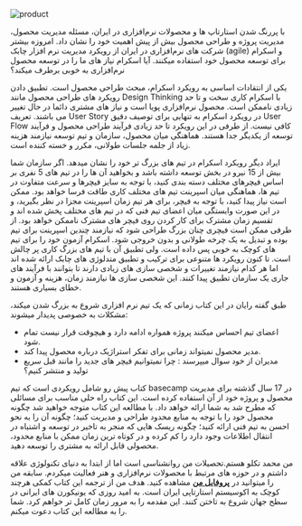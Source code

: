 
<!-- <div style="text-align: center"> ![product](img/product.jpg) </div> -->
<img src= 
'../img/product.jpg'
         alt="product" 
         align="center">


با پررنگ شدن استارتاپ ها و محصولات نرم‌افزاری در ایران، مسئله مدیریت محصول، مدیریت پروژه و طراحی محصول بیش از پیش اهمیت خود را نشان داد. امروزه بیشتر شرکت های نرم‌افزاری در ایران از رویکرد مدیریت نرم افزار چابک (agile) و اسکرام برای توسعه محصول خود استفاده میکنند. آیا اسکرام نیاز های ما را در توسعه محصول نرم‌افزاری به خوبی برطرف میکند؟

یکی از انتقادات اساسی به رویکرد اسکرام، مبحث طراحی محصول است. تطبیق دادن رویکرد های طراحی محصول مانند Design Thinking با اسکرام کاری سخت و تا حد زیادی ناممکن است. محصول نرم‌افزاری پویا است و نیاز های مشتری دائما در حال تغییر می باشند. تعریف User Story در رویکرد اسکرام به تنهایی برای توصیف دقیق User Flow کافی نیست. از طرفی در این رویکرد تا حد زیادی فرآیند طراحی محصول و فرآیند توسعه از یکدیگر جدا هستند. هماهنگی میان محصول، سازمان و تیم توسعه نیازمند هزینه زیاد از جلمه جلسات طولانی، مکرر و خسته کننده است.

ایراد دیگر رویکرد اسکرام در تیم های بزرگ تر خود را نشان میدهد. اگر سازمان شما بیش از 15 نیرو در بخش توسعه داشته باشد و بخواهید آن ها را در تیم های 5 نفری بر اساس فیچرهای مختلف دسته بندی کنید، با توجه به سایز فیچرها و سرعت متفاوت در تیم ها، هماهنگی میان اسپرینت تیم های مختلف کاری طاقت فرسا خواهد بود. ممکن است نیاز پیدا کنید، با توجه به فیچر، برای هر تیم زمان اسپرینت مجزا در نظر بگیرید، و در این صورت وابستگی میان اعضای تیم فنی که در تیم های مختلف پخش شده اند و تقسیم زمان مشترک برای کار کردن روی فیچر های مشترک ناممکن خواهد بود. از طرفی ممکن است فیچری چنان بزرگ طراحی شود که نیازمند چندین اسپرینت برای تیم بوده و تبدیل به یک چرخه طولانی و بدون خروجی شود. اسکرام آزمون خود را برای تیم های کوچک به خوبی پس داده است. ولی تطبیق آن با تیم های بزرگ کاری پر چالش است. تا کنون رویکرد ها متنوعی برای ترکیب و تطبیق متدلوژی های چابک ارائه شده اند اما هر کدام نیازمند تغییرات و شخصی سازی های زیادی دارند تا بتوانند با فرآیند های جاری یک سازمان تطبیق پیدا کنند. این شخصی سازی ها نیازمند زمان، هزینه و آزمون و خطای بسیاری هستند.

طبق گفته رایان در این کتاب زمانی که یک تیم نرم افزاری شروع به بزرگ شدن میکند، مشکلات به خصوصی پدیدار میشوند:

- اعضای تیم احساس میکنند پروژه همواره ادامه دارد و هیچوقت قرار نیست تمام شود.
- مدیر محصول نمیتواند زمانی برای تفکر استراژیک درباره محصول پیدا کند.
- مدیران از خود سوال میپرسند : چرا نمیتوانیم فیچر های جدید را مانند قبل سریع تولید و منتشر کنیم؟

کتاب پیش رو شامل رویکردی است که تیم basecamp در 17 سال گذشته برای مدیریت محصول و پروژه خود از آن استفاده کرده است. این کتاب راه حلی مناسب برای مسائلی که مطرح شد به شما ارائه خواهد داد. با مطالعه این کتاب متوجه خواهید شد چگونه محصول خود را با توجه به منابع محدود طراحی و مدیریت کنید؛ چگونه آن را به نحو احسن به تیم فنی ارائه کنید؛ چگونه ریسک هایی که منجر به تاخیر در توسعه و اشتباه در انتقال اطلاعات وجود دارد را کم کرده و در کوتاه ترین زمان ممکن با منابع محدود، محصولی قابل ارائه به مشتری را توسعه دهید.

من محمد تکلو هستم.تحصیلات من روانشناسی است اما از ابتدا به دنیای تکنولوژی علاقه داشتم و در حوزه های مرتبط با محصولات نرم‌افزاری و هنر فعالیت میکردم. سابقه من را میتوانید در **[پروفایل من](https://profile.ir/takalloo.mohamad/about)** مشاهده کنید. هدف من از ترجمه این کتاب کمکی هرچند کوچک به اکوسیستم استارتاپی ایران است. به امید روزی که یونیکورن های ایرانی در سطح جهان شروع به تاختن کنند. این مقدمه را به مرور زمان کامل تر خواهم کرد. شما را به مطالعه این کتاب دعوت میکنم.



 
